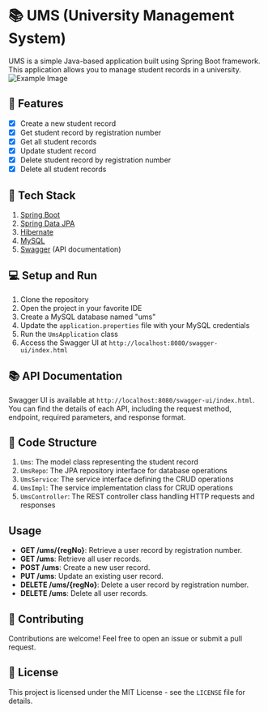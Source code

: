 # 📚 UMS (University Management System)

UMS is a simple Java-based application built using Spring Boot framework. This application allows you to manage student records in a university.
![Example Image](example.png)

## 🔑 Features

- [x] Create a new student record
- [x] Get student record by registration number
- [x] Get all student records
- [x] Update student record
- [x] Delete student record by registration number
- [x] Delete all student records

## 🚀 Tech Stack

1. [Spring Boot](https://spring.io/projects/spring-boot)
2. [Spring Data JPA](https://spring.io/projects/spring-data-jpa)
3. [Hibernate](https://hibernate.org/)
4. [MySQL](https://www.mysql.com/)
5. [Swagger](https://swagger.io/) (API documentation)

## 💻 Setup and Run

1. Clone the repository
2. Open the project in your favorite IDE
3. Create a MySQL database named "ums"
4. Update the `application.properties` file with your MySQL credentials
5. Run the `UmsApplication` class
6. Access the Swagger UI at `http://localhost:8080/swagger-ui/index.html`

## 📚 API Documentation

Swagger UI is available at `http://localhost:8080/swagger-ui/index.html`. You can find the details of each API, including the request method, endpoint, required parameters, and response format.

## 📁 Code Structure

1. `Ums`: The model class representing the student record
2. `UmsRepo`: The JPA repository interface for database operations
3. `UmsService`: The service interface defining the CRUD operations
4. `UmsImpl`: The service implementation class for CRUD operations
5. `UmsController`: The REST controller class handling HTTP requests and responses

## Usage

- **GET /ums/{regNo}**: Retrieve a user record by registration number.
- **GET /ums**: Retrieve all user records.
- **POST /ums**: Create a new user record.
- **PUT /ums**: Update an existing user record.
- **DELETE /ums/{regNo}**: Delete a user record by registration number.
- **DELETE /ums**: Delete all user records.


## 🤝 Contributing

Contributions are welcome! Feel free to open an issue or submit a pull request.

## 📝 License

This project is licensed under the MIT License - see the `LICENSE` file for details.

